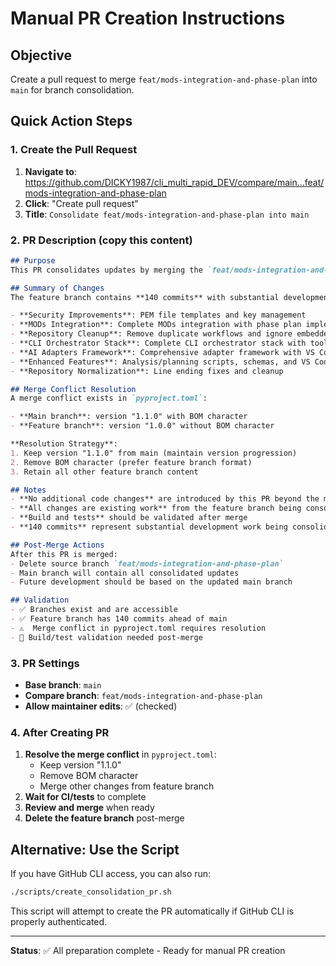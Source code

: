 # Manual PR Creation Instructions

## Objective
Create a pull request to merge `feat/mods-integration-and-phase-plan` into `main` for branch consolidation.

## Quick Action Steps

### 1. Create the Pull Request
1. **Navigate to**: https://github.com/DICKY1987/cli_multi_rapid_DEV/compare/main...feat/mods-integration-and-phase-plan
2. **Click**: "Create pull request"
3. **Title**: `Consolidate feat/mods-integration-and-phase-plan into main`

### 2. PR Description (copy this content)
```markdown
## Purpose
This PR consolidates updates by merging the `feat/mods-integration-and-phase-plan` branch into `main` to establish main as the single source of truth. This is part of a branch cleanup effort to consolidate development work.

## Summary of Changes
The feature branch contains **140 commits** with substantial development history including:

- **Security Improvements**: PEM file templates and key management
- **MODs Integration**: Complete MODs integration with phase plan implementation  
- **Repository Cleanup**: Remove duplicate workflows and ignore embedded repos
- **CLI Orchestrator Stack**: Complete CLI orchestrator stack with tool integration layer
- **AI Adapters Framework**: Comprehensive adapter framework with VS Code extension
- **Enhanced Features**: Analysis/planning scripts, schemas, and VS Code commands
- **Repository Normalization**: Line ending fixes and cleanup

## Merge Conflict Resolution
A merge conflict exists in `pyproject.toml`:

- **Main branch**: version "1.1.0" with BOM character
- **Feature branch**: version "1.0.0" without BOM character

**Resolution Strategy**:
1. Keep version "1.1.0" from main (maintain version progression)
2. Remove BOM character (prefer feature branch format)
3. Retain all other feature branch content

## Notes
- **No additional code changes** are introduced by this PR beyond the merge
- **All changes are existing work** from the feature branch being consolidated
- **Build and tests** should be validated after merge
- **140 commits** represent substantial development work being consolidated

## Post-Merge Actions
After this PR is merged:
- Delete source branch `feat/mods-integration-and-phase-plan`
- Main branch will contain all consolidated updates
- Future development should be based on the updated main branch

## Validation
- ✅ Branches exist and are accessible
- ✅ Feature branch has 140 commits ahead of main
- ⚠️  Merge conflict in pyproject.toml requires resolution
- 🔄 Build/test validation needed post-merge
```

### 3. PR Settings
- **Base branch**: `main`
- **Compare branch**: `feat/mods-integration-and-phase-plan`
- **Allow maintainer edits**: ✅ (checked)

### 4. After Creating PR
1. **Resolve the merge conflict** in `pyproject.toml`:
   - Keep version "1.1.0"
   - Remove BOM character  
   - Merge other changes from feature branch
2. **Wait for CI/tests** to complete
3. **Review and merge** when ready
4. **Delete the feature branch** post-merge

## Alternative: Use the Script
If you have GitHub CLI access, you can also run:
```bash
./scripts/create_consolidation_pr.sh
```

This script will attempt to create the PR automatically if GitHub CLI is properly authenticated.

---

**Status**: ✅ All preparation complete - Ready for manual PR creation